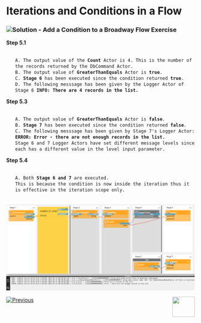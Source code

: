 

# Iterations and Conditions in a Flow

### ![](/academy/images/Solution.png)Solution - Add a Condition to a Broadway Flow Exercise 

**Step 5.1**

<ul>
 <pre><code> 
A. The output value of the <strong>Count</strong> Actor is 4. This is the number of the records returned by the <strong></strong>DbCommand</strong> Actor.
B. The output value of <strong>GreaterThanEquals</strong> Actor is <strong>true</strong>.
C. <strong>Stage 6</strong> has been executed since the condition returned <strong>true</strong>.
D. The following messsage has been given by the Logger Actor of Stage 6 <strong>INFO: There are 4 records in the list.</strong>
</code></pre>
</ul>

**Step 5.3**

<ul>
<pre><code>
A. The output value of <strong>GreaterThanEquals</strong> Actor is <strong>false</strong>.
B. <strong>Stage 7</strong> has been executed since the condition returned <strong>false</strong>.
C. The following messsage has been given by Stage 7's Logger Actor: <strong>ERROR: Error - there are not enough records in the list.</strong> 
Stage 6 and 7 Logger Actors have set different message levels since each has a different value in the level input parameter.
</code></pre>
</ul>

 **Step 5.4**

<ul>
<pre><code>
A. Both <strong>Stage 6 and 7</strong> are executed. 
This is because the condition is now inside the iteration thus it is effective in the iteration scope only.
</code></pre>
</ul>


​		![image](images/07_condition_and_loop_ex.PNG)

[![Previous](/articles/images/Previous.png)](07_broadway_flow_add_condition_exercise.md)[<img align="right" width="60" height="54" src="/articles/images/Next.png">](08_using_actors_in_boadway_flows.md)
